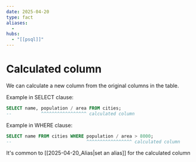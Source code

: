 ```yaml
---
date: 2025-04-20
type: fact
aliases:
  -
hubs:
  - "[[psql]]"
---
```


# Calculated column

We can calculate a new column from the original columns in the table.

Example in SELECT clause:
```sql
SELECT name, population / area FROM cities;
--           ^^^^^^^^^^^^^^^^^ calculated column
```
Example in WHERE clause:
```sql
SELECT name FROM cities WHERE population / area > 8000;
--                            ^^^^^^^^^^^^^^^^^ calculated column
```
It's common to [[2025-04-20_Alias|set an alias]] for the calculated column

